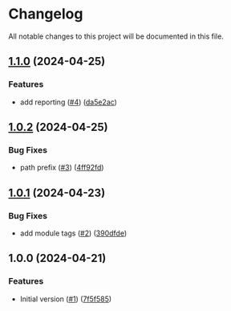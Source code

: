 # Changelog

All notable changes to this project will be documented in this file.

## [1.1.0](https://github.com/acai-consulting/terraform-aws-acf-org-ou-mgmt/compare/1.0.2...1.1.0) (2024-04-25)


### Features

* add reporting ([#4](https://github.com/acai-consulting/terraform-aws-acf-org-ou-mgmt/issues/4)) ([da5e2ac](https://github.com/acai-consulting/terraform-aws-acf-org-ou-mgmt/commit/da5e2ac3fdefe1cfcf2ddf33177b298cee41903c))

## [1.0.2](https://github.com/acai-consulting/terraform-aws-acf-org-ou-mgmt/compare/1.0.1...1.0.2) (2024-04-25)


### Bug Fixes

* path prefix ([#3](https://github.com/acai-consulting/terraform-aws-acf-org-ou-mgmt/issues/3)) ([4ff92fd](https://github.com/acai-consulting/terraform-aws-acf-org-ou-mgmt/commit/4ff92fdd005f2401d1eae071bcfa9831249ff490))

## [1.0.1](https://github.com/acai-consulting/terraform-aws-acf-org-ou-mgmt/compare/1.0.0...1.0.1) (2024-04-23)


### Bug Fixes

* add module tags ([#2](https://github.com/acai-consulting/terraform-aws-acf-org-ou-mgmt/issues/2)) ([390dfde](https://github.com/acai-consulting/terraform-aws-acf-org-ou-mgmt/commit/390dfdef8e9bd6b935f9bb223f76b84092ab9544))

## 1.0.0 (2024-04-21)


### Features

* Initial version ([#1](https://github.com/acai-consulting/terraform-aws-acf-org-ou-mgmt/issues/1)) ([7f5f585](https://github.com/acai-consulting/terraform-aws-acf-org-ou-mgmt/commit/7f5f585c3037b813763eb29ca54f08b1e38dbc8f))
